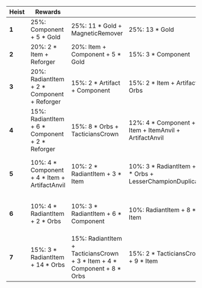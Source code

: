 | ****Heist**** | **Rewards**                                     |                                                                          |                                                            |                                                                               |                                                                                |                                                           |                                                     |                                                       |                                 |                                     |
| -             | -                                               | -                                                                        | -                                                          | -                                                                             | -                                                                              | -                                                         | -                                                   | -                                                     | -                               | -                                   |
| **1**         | 25%: Component + 5 * Gold                       | 25%: 11 * Gold + MagneticRemover                                         | 25%: 13 * Gold                                             | 25%: 11 * Gold + Reforger                                                     |                                                                                |                                                           |                                                     |                                                       |                                 |                                     |
| **2**         | 20%: 2 * Item + Reforger                        | 20%: Item + Component + 5 * Gold                                         | 15%: 3 * Component                                         | 15%: 24 * Gold + MagneticRemover                                              | 15%: 26 * Gold + Reforger                                                      | 15%: Artifact + Orbs                                      |                                                     |                                                       |                                 |                                     |
| **3**         | 20%: RadiantItem + 2 * Component + Reforger     | 15%: 2 * Artifact + Component                                            | 15%: 2 * Item + Artifact + Orbs                            | 15%: 4 * Item                                                                 | 15%: 4 * Component + ItemAnvil                                                 | 10%: 4 * Component + TomeofTraits                         | 10%: 50 * Gold                                      |                                                       |                                 |                                     |
| **4**         | 15%: RadiantItem + 6 * Component + 2 * Reforger | 15%: 8 * Orbs + TacticiansCrown                                          | 12%: 4 * Component + Item + ItemAnvil + ArtifactAnvil      | 12%: RadiantItem + ArtifactAnvil + 3 * Component + Reforger + MagneticRemover | 10%: 2 * MagneticRemover + 6 * Component + TacticiansCrown                     | 10%: RadiantItem + ArtifactAnvil + TacticiansCrown        | 8%: 3 * Item + 2 * TomeofTraits                     | 8%: 8 * Component + 2 * Orbs                          | 5%: 10 * Orbs + 20 * Gold       | 5%: 84 * Gold                       |
| **5**         | 10%: 4 * Component + 4 * Item + ArtifactAnvil   | 10%: 2 * RadiantItem + 3 * Item                                          | 10%: 3 * RadiantItem + 2 * Orbs + LesserChampionDuplicator | 10%: RadiantItem + 4 * Component + 2 * Orbs + TacticiansCrown                 | 10%: Reforger + ArtifactAnvil + TacticiansCrown + TomeofTraits + 2 * Component | 10%: 4 * Component + 2 * RadiantItem + ChampionDuplicator | 10%: 2 * TomeofTraits + 6 * Component + Item        | 10%: 4 * Item + 54 * Gold                             | 10%: 120 * Gold                 | 10%: 6 * Orbs + 2 * TacticiansCrown |
| **6**         | 10%: 4 * RadiantItem + 2 * Orbs                 | 10%: 3 * RadiantItem + 6 * Component                                     | 10%: RadiantItem + 8 * Item                                | 10%: 2 * RadiantItem + 2 * ChampionDuplicator + 7 * Orbs                      | 10%: 8 * Component + 6 * Orbs + TacticiansCrown                                | 10%: 4 * Item + 2 * TacticiansCrown + RadiantItem         | 10%: 3 * TomeofTraits + 5 * Component + 6 * Orbs    | 10%: 2 * RadiantItem + 2 * TacticiansCrown + 3 * Orbs | 10%: 6 * Component + 100 * Gold | 10%: 150 * Gold                     |
| **7**         | 15%: 3 * RadiantItem + 14 * Orbs                | 15%: RadiantItem + TacticiansCrown + 3 * Item + 4 * Component + 8 * Orbs | 15%: 2 * TacticiansCrown + 9 * Item                        | 15%: 3 * TacticiansCrown + 3 * Component + 9 * Orbs                           | 10%: 2 * RadiantItem + 2 * ChampionDuplicator + 76 * Gold                      | 10%: 6 * Item + 100 * Gold                                | 10%: 2 * RadiantItem + 2 * TomeofTraits + 76 * Gold | 10%: 200 * Gold                                       |                                 |                                     |